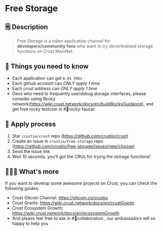 # Free Storage

## 🗒 Description

> Free Storage is a token application channel for **developers/community fans** who want to try decentralized storage functions on Crust MainNet.

## 👀 Things you need to know

- Each application can get `0.01 CRUs`
- Each github account can *ONLY apply 1 time*
- Each crust address can *ONLY apply 1 time*
- Devs who need to frequently use/debug storage interfaces, please consider using Rocky network(https://wiki.crust.network/docs/en/buildRockyGuidance), and get free rocky testcoin in #🚰rocky-faucet

## 🚀 Apply process

1. Star `crustio/crust` repo (https://github.com/crustio/crust)
2. Create an issue in `crustio/free-storage` repo (https://github.com/crustio/free-storage/issues/new/choose)
3. Send the issue link
4. Wait 10 seconds, you'll got the CRUs for trying the storage functions!

## 🙋🏻‍♂️ What's more

If you want to develop some awesome projects on Crust, you can check the following guides:

- Crust Gitcoin Channel: https://gitcoin.co/crustio
- Crust Grants: https://wiki.crust.network/docs/en/crustGrants
- Crust Ecosystem Growth: https://wiki.crust.network/docs/en/ecosystemGrowth
- And please feel free to ask in #🤝collaboration , our ambassadors will so happy to help you

